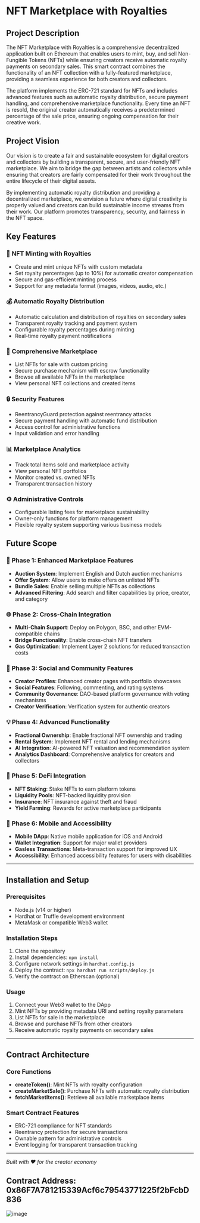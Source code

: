 # NFT Marketplace with Royalties

## Project Description

The NFT Marketplace with Royalties is a comprehensive decentralized application built on Ethereum that enables users to mint, buy, and sell Non-Fungible Tokens (NFTs) while ensuring creators receive automatic royalty payments on secondary sales. This smart contract combines the functionality of an NFT collection with a fully-featured marketplace, providing a seamless experience for both creators and collectors.

The platform implements the ERC-721 standard for NFTs and includes advanced features such as automatic royalty distribution, secure payment handling, and comprehensive marketplace functionality. Every time an NFT is resold, the original creator automatically receives a predetermined percentage of the sale price, ensuring ongoing compensation for their creative work.

## Project Vision

Our vision is to create a fair and sustainable ecosystem for digital creators and collectors by building a transparent, secure, and user-friendly NFT marketplace. We aim to bridge the gap between artists and collectors while ensuring that creators are fairly compensated for their work throughout the entire lifecycle of their digital assets.

By implementing automatic royalty distribution and providing a decentralized marketplace, we envision a future where digital creativity is properly valued and creators can build sustainable income streams from their work. Our platform promotes transparency, security, and fairness in the NFT space.

## Key Features

### 🎨 **NFT Minting with Royalties**
- Create and mint unique NFTs with custom metadata
- Set royalty percentages (up to 10%) for automatic creator compensation
- Secure and gas-efficient minting process
- Support for any metadata format (images, videos, audio, etc.)

### 💰 **Automatic Royalty Distribution**
- Automatic calculation and distribution of royalties on secondary sales
- Transparent royalty tracking and payment system
- Configurable royalty percentages during minting
- Real-time royalty payment notifications

### 🛒 **Comprehensive Marketplace**
- List NFTs for sale with custom pricing
- Secure purchase mechanism with escrow functionality
- Browse all available NFTs in the marketplace
- View personal NFT collections and created items

### 🔒 **Security Features**
- ReentrancyGuard protection against reentrancy attacks
- Secure payment handling with automatic fund distribution
- Access control for administrative functions
- Input validation and error handling

### 📊 **Marketplace Analytics**
- Track total items sold and marketplace activity
- View personal NFT portfolios
- Monitor created vs. owned NFTs
- Transparent transaction history

### ⚙️ **Administrative Controls**
- Configurable listing fees for marketplace sustainability
- Owner-only functions for platform management
- Flexible royalty system supporting various business models

## Future Scope

### 🔮 **Phase 1: Enhanced Marketplace Features**
- **Auction System**: Implement English and Dutch auction mechanisms
- **Offer System**: Allow users to make offers on unlisted NFTs
- **Bundle Sales**: Enable selling multiple NFTs as collections
- **Advanced Filtering**: Add search and filter capabilities by price, creator, and category

### 🌐 **Phase 2: Cross-Chain Integration**
- **Multi-Chain Support**: Deploy on Polygon, BSC, and other EVM-compatible chains
- **Bridge Functionality**: Enable cross-chain NFT transfers
- **Gas Optimization**: Implement Layer 2 solutions for reduced transaction costs

### 🤝 **Phase 3: Social and Community Features**
- **Creator Profiles**: Enhanced creator pages with portfolio showcases
- **Social Features**: Following, commenting, and rating systems
- **Community Governance**: DAO-based platform governance with voting mechanisms
- **Creator Verification**: Verification system for authentic creators

### 💡 **Phase 4: Advanced Functionality**
- **Fractional Ownership**: Enable fractional NFT ownership and trading
- **Rental System**: Implement NFT rental and lending mechanisms
- **AI Integration**: AI-powered NFT valuation and recommendation system
- **Analytics Dashboard**: Comprehensive analytics for creators and collectors

### 🔄 **Phase 5: DeFi Integration**
- **NFT Staking**: Stake NFTs to earn platform tokens
- **Liquidity Pools**: NFT-backed liquidity provision
- **Insurance**: NFT insurance against theft and fraud
- **Yield Farming**: Rewards for active marketplace participants

### 📱 **Phase 6: Mobile and Accessibility**
- **Mobile DApp**: Native mobile application for iOS and Android
- **Wallet Integration**: Support for major wallet providers
- **Gasless Transactions**: Meta-transaction support for improved UX
- **Accessibility**: Enhanced accessibility features for users with disabilities


---

## Installation and Setup

### Prerequisites
- Node.js (v14 or higher)
- Hardhat or Truffle development environment
- MetaMask or compatible Web3 wallet

### Installation Steps
1. Clone the repository
2. Install dependencies: `npm install`
3. Configure network settings in `hardhat.config.js`
4. Deploy the contract: `npx hardhat run scripts/deploy.js`
5. Verify the contract on Etherscan (optional)

### Usage
1. Connect your Web3 wallet to the DApp
2. Mint NFTs by providing metadata URI and setting royalty parameters
3. List NFTs for sale in the marketplace
4. Browse and purchase NFTs from other creators
5. Receive automatic royalty payments on secondary sales

---

## Contract Architecture

### Core Functions
- **createToken()**: Mint NFTs with royalty configuration
- **createMarketSale()**: Purchase NFTs with automatic royalty distribution
- **fetchMarketItems()**: Retrieve all available marketplace items

### Smart Contract Features
- ERC-721 compliance for NFT standards
- Reentrancy protection for secure transactions
- Ownable pattern for administrative controls
- Event logging for transparent transaction tracking

---

*Built with ❤️ for the creator economy*


## Contract Address: 0x86F7A781215339Acf6c79543771225f2bFcbD836
![image](https://github.com/user-attachments/assets/00839870-a0a4-446c-9e15-d1e941bd8f74)
